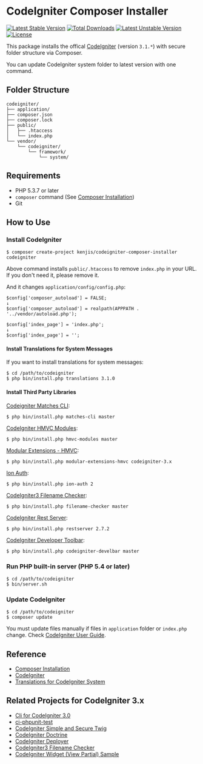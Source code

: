 # CodeIgniter Composer Installer

[![Latest Stable Version](https://poser.pugx.org/kenjis/codeigniter-composer-installer/v/stable)](https://packagist.org/packages/kenjis/codeigniter-composer-installer) [![Total Downloads](https://poser.pugx.org/kenjis/codeigniter-composer-installer/downloads)](https://packagist.org/packages/kenjis/codeigniter-composer-installer) [![Latest Unstable Version](https://poser.pugx.org/kenjis/codeigniter-composer-installer/v/unstable)](https://packagist.org/packages/kenjis/codeigniter-composer-installer) [![License](https://poser.pugx.org/kenjis/codeigniter-composer-installer/license)](https://packagist.org/packages/kenjis/codeigniter-composer-installer)

This package installs the offical [CodeIgniter](https://github.com/bcit-ci/CodeIgniter) (version `3.1.*`) with secure folder structure via Composer.

You can update CodeIgniter system folder to latest version with one command.

## Folder Structure

```
codeigniter/
├── application/
├── composer.json
├── composer.lock
├── public/
│   ├── .htaccess
│   └── index.php
└── vendor/
    └── codeigniter/
        └── framework/
            └── system/
```

## Requirements

* PHP 5.3.7 or later
* `composer` command (See [Composer Installation](https://getcomposer.org/doc/00-intro.md#installation-linux-unix-osx))
* Git

## How to Use

### Install CodeIgniter

```
$ composer create-project kenjis/codeigniter-composer-installer codeigniter
```

Above command installs `public/.htaccess` to remove `index.php` in your URL. If you don't need it, please remove it.

And it changes `application/config/config.php`:

~~~
$config['composer_autoload'] = FALSE;
↓
$config['composer_autoload'] = realpath(APPPATH . '../vendor/autoload.php');
~~~

~~~
$config['index_page'] = 'index.php';
↓
$config['index_page'] = '';
~~~

#### Install Translations for System Messages

If you want to install translations for system messages:

```
$ cd /path/to/codeigniter
$ php bin/install.php translations 3.1.0
```

#### Install Third Party Libraries

[Codeigniter Matches CLI](https://github.com/avenirer/codeigniter-matches-cli):

```
$ php bin/install.php matches-cli master
```

[CodeIgniter HMVC Modules](https://github.com/jenssegers/codeigniter-hmvc-modules):

```
$ php bin/install.php hmvc-modules master
```

[Modular Extensions - HMVC](https://bitbucket.org/wiredesignz/codeigniter-modular-extensions-hmvc):

```
$ php bin/install.php modular-extensions-hmvc codeigniter-3.x
```

[Ion Auth](https://github.com/benedmunds/CodeIgniter-Ion-Auth):

```
$ php bin/install.php ion-auth 2
```

[CodeIgniter3 Filename Checker](https://github.com/kenjis/codeigniter3-filename-checker):

```
$ php bin/install.php filename-checker master
```

[CodeIgniter Rest Server](https://github.com/chriskacerguis/codeigniter-restserver):

```
$ php bin/install.php restserver 2.7.2
```
[CodeIgniter Developer Toolbar](https://github.com/JCSama/CodeIgniter-develbar):

```
$ php bin/install.php codeigniter-develbar master
```

### Run PHP built-in server (PHP 5.4 or later)

```
$ cd /path/to/codeigniter
$ bin/server.sh
```

### Update CodeIgniter

```
$ cd /path/to/codeigniter
$ composer update
```

You must update files manually if files in `application` folder or `index.php` change. Check [CodeIgniter User Guide](http://www.codeigniter.com/user_guide/installation/upgrading.html).

## Reference

* [Composer Installation](https://getcomposer.org/doc/00-intro.md#installation-linux-unix-osx)
* [CodeIgniter](https://github.com/bcit-ci/CodeIgniter)
* [Translations for CodeIgniter System](https://github.com/bcit-ci/codeigniter3-translations)

## Related Projects for CodeIgniter 3.x

* [Cli for CodeIgniter 3.0](https://github.com/kenjis/codeigniter-cli)
* [ci-phpunit-test](https://github.com/kenjis/ci-phpunit-test)
* [CodeIgniter Simple and Secure Twig](https://github.com/kenjis/codeigniter-ss-twig)
* [CodeIgniter Doctrine](https://github.com/kenjis/codeigniter-doctrine)
* [CodeIgniter Deployer](https://github.com/kenjis/codeigniter-deployer)
* [CodeIgniter3 Filename Checker](https://github.com/kenjis/codeigniter3-filename-checker)
* [CodeIgniter Widget (View Partial) Sample](https://github.com/kenjis/codeigniter-widgets)
